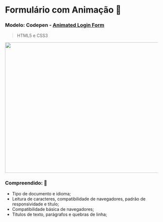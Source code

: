 # Formulário com Animação  :page_facing_up:

### Modelo: Codepen - [Animated Login Form](https://codepen.io/stack-findover/details/OJRvPQv)

> HTML5 e CSS3

<div align="center"> 
  <img src=https://github.com/targino-dev/html-css-fundamentos/assets/107009616/cb32acb3-d116-4a3d-82e6-d99017fff169" width="660px" height="430px">
</div>


### Compreendido:  🧠
- Tipo de documento e idioma;
- Leitura de caracteres, compatibilidade de navegadores, padrão de responsividade e título;
- Compatibilidade básica de navegadores;
- Títulos de texto, parágrafos e quebras de linha;


